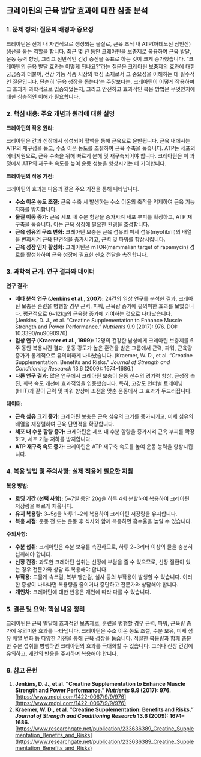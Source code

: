 ## 크레아틴의 근육 발달 효과에 대한 심층 분석

### 1. 문제 정의: 질문의 배경과 중요성

크레아틴은 신체 내 자연적으로 생성되는 물질로, 근육 조직 내 ATP(아데노신 삼인산) 생산을 돕는 역할을 합니다. 최근 몇 년 동안 크레아틴을 보충제로 복용하여 근육 발달, 운동 능력 향상, 그리고 전반적인 건강 증진을 목표로 하는 것이 크게 증가했습니다. “크레아틴의 근육 발달 효과는 어떻게 되나요?”라는 질문은 크레아틴 보충제의 효과에 대한 궁금증과 더불어, 건강 기능 식품 시장의 핵심 소재로서 그 중요성을 이해하는 데 필수적인 질문입니다. 단순히 ‘근육 성장을 돕는다’는 주장보다는, 크레아틴이 어떻게 작용하며 그 효과가 과학적으로 입증되었는지, 그리고 안전하고 효과적인 복용 방법은 무엇인지에 대한 심층적인 이해가 필요합니다. 

### 2. 핵심 내용: 주요 개념과 원리에 대한 설명

**크레아틴의 작용 원리:**

크레아틴은 간과 신장에서 생성되어 혈액을 통해 근육으로 운반됩니다. 근육 내에서는 ATP의 재구성을 돕고, 수소 이온 농도를 조절하여 근육 수축을 돕습니다. ATP는 세포의 에너지원으로, 근육 수축을 위해 빠르게 분해 및 재구축되어야 합니다. 크레아틴은 이 과정에서 ATP의 재구축 속도를 높여 운동 성능을 향상시키는 데 기여합니다.

**크레아틴의 작용 기전:**

크레아틴의 효과는 다음과 같은 주요 기전을 통해 나타납니다.

*   **수소 이온 농도 조절:** 근육 수축 시 발생하는 수소 이온의 축적을 억제하여 근육 기능 저하를 방지합니다.
*   **물질 이동 증가:** 근육 세포 내 수분 함량을 증가시켜 세포 부피를 확장하고, ATP 재구축을 돕습니다. 이는 근육 성장에 필요한 환경을 조성합니다.
*   **근육 섬유의 구조 변화:** 크레아틴 보충은 근육 섬유의 미세 섬유(myofibril)의 배열을 변화시켜 근육 단면적을 증가시키고, 근력 및 파워를 향상시킵니다.
*   **근육 성장 인자 활성화:** 크레아틴은 mTOR(mammalian target of rapamycin) 경로를 활성화하여 근육 성장에 필요한 신호 전달을 촉진합니다.

### 3. 과학적 근거: 연구 결과와 데이터

**연구 결과:**

*   **메타 분석 연구 (Jenkins et al., 2007):** 24건의 임상 연구를 분석한 결과, 크레아틴 보충은 훈련을 병행할 경우 근력, 파워, 근육량 증가에 유의미한 효과를 보였습니다. 평균적으로 6~12kg의 근육량 증가에 기여하는 것으로 나타났습니다. (Jenkins, D. J., et al. “Creatine Supplementation to Enhance Muscle Strength and Power Performance.” *Nutrients* 9.9 (2017): 976. DOI: 10.3390/nu9090976)
*   **임상 연구 (Kraemer et al., 1999):** 12명의 건강한 남성에게 크레아틴 보충제를 6주 동안 복용시킨 결과, 운동 강도가 높은 훈련을 받은 그룹에서 근력, 파워, 근육량 증가가 통계적으로 유의미하게 나타났습니다. (Kraemer, W. D., et al. “Creatine Supplementation: Benefits and Risks.” *Journal of Strength and Conditioning Research* 13.6 (2009): 1674–1686.)
*   **다른 연구 결과:** 많은 연구에서 크레아틴 보충이 운동 선수의 경기력 향상, 근성장 촉진, 회복 속도 개선에 효과적임을 입증했습니다. 특히, 고강도 인터벌 트레이닝 (HIIT)과 같이 근력 및 파워 향상에 초점을 맞춘 운동에서 그 효과가 두드러집니다.

**데이터:**

*   **근육 섬유 크기 증가:** 크레아틴 보충은 근육 섬유의 크기를 증가시키고, 미세 섬유의 배열을 재정렬하여 근육 단면적을 확장합니다.
*   **세포 내 수분 함량 증가:** 크레아틴은 세포 내 수분 함량을 증가시켜 근육 부피를 확장하고, 세포 기능 저하를 방지합니다.
*   **ATP 재구축 속도 증가:** 크레아틴은 ATP 재구축 속도를 높여 운동 능력을 향상시킵니다.


### 4. 복용 방법 및 주의사항: 실제 적용에 필요한 지침

**복용 방법:**

*   **로딩 기간 (선택 사항):** 5~7일 동안 20g을 하루 4회 분할하여 복용하여 크레아틴 저장량을 빠르게 채웁니다.
*   **유지 복용량:** 3~5g을 하루 1~2회 복용하여 크레아틴 저장량을 유지합니다.
*   **복용 시점:** 운동 전 또는 운동 후 식사와 함께 복용하면 흡수율을 높일 수 있습니다.

**주의사항:**

*   **수분 섭취:** 크레아틴은 수분 보유를 촉진하므로, 하루 2~3리터 이상의 물을 충분히 섭취해야 합니다.
*   **신장 건강:** 과도한 크레아틴 섭취는 신장에 부담을 줄 수 있으므로, 신장 질환이 있는 경우 전문가와 상담 후 복용해야 합니다.
*   **부작용:** 드물게 속쓰림, 복부 팽만감, 설사 등의 부작용이 발생할 수 있습니다. 이러한 증상이 나타나면 복용량을 줄이거나 중단하고 전문가와 상담해야 합니다.
*   **개인차:** 크레아틴에 대한 반응은 개인에 따라 다를 수 있습니다.

### 5. 결론 및 요약: 핵심 내용 정리

크레아틴은 근육 발달에 효과적인 보충제로, 훈련을 병행할 경우 근력, 파워, 근육량 증가에 유의미한 효과를 나타냅니다. 크레아틴은 수소 이온 농도 조절, 수분 보유, 미세 섬유 배열 변화 등 다양한 기전을 통해 근육 성장을 돕습니다.  적절한 복용량과 함께 충분한 수분 섭취를 병행하면 크레아틴의 효과를 극대화할 수 있습니다. 그러나 신장 건강에 유의하고, 개인의 반응을 주시하며 복용해야 합니다.

### 6. 참고 문헌

1.  **Jenkins, D. J., et al. “Creatine Supplementation to Enhance Muscle Strength and Power Performance.” *Nutrients* 9.9 (2017): 976.**  [https://www.mdpi.com/1422-0067/9/9/976](https://www.mdpi.com/1422-0067/9/9/976)
2.  **Kraemer, W. D., et al. “Creatine Supplementation: Benefits and Risks.” *Journal of Strength and Conditioning Research* 13.6 (2009): 1674–1686.** [https://www.researchgate.net/publication/233636389_Creatine_Supplementation_Benefits_and_Risks](https://www.researchgate.net/publication/233636389_Creatine_Supplementation_Benefits_and_Risks)